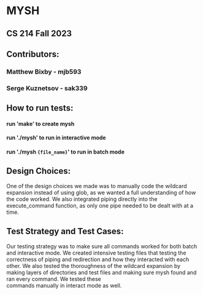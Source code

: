 # MYSH
## CS 214 Fall 2023

## Contributors:
### Matthew Bixby - mjb593
### Serge Kuznetsov - sak339

## How to run tests:

#### run 'make' to create mysh
#### run './mysh' to run in interactive mode
#### run './mysh `{file_name}`' to run in batch mode

## Design Choices:

One of the design choices we made was to manually code the wildcard expansion instead of using glob,
as we wanted a full understanding of how the code worked.
We also integrated piping directly into the execute_command function, as only one pipe needed to be 
dealt with at a time.

## Test Strategy and Test Cases:

Our testing strategy was to make sure all commands worked for both batch and interactive mode. We 
created intensive testing files that testing the correctness of piping and redirection and how they
interacted with each other. We also tested the thoroughness of the wildcard expansion by making 
layers of directories and test files and making sure mysh found and ran every command. We tested these  
commands manually in interact mode as well.

